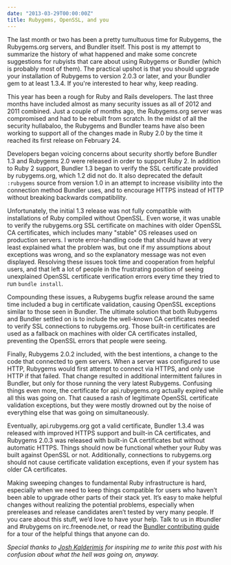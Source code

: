 ```yaml
---
date: "2013-03-29T00:00:00Z"
title: Rubygems, OpenSSL, and you
---
```

The last month or two has been a pretty tumultuous time for Rubygems, the Rubygems.org servers, and Bundler itself. This post is my attempt to summarize the history of what happened and make some concrete suggestions for rubyists that care about using Rubygems or Bundler (which is probably most of them). The practical upshot is that you should upgrade your installation of Rubygems to version 2.0.3 or later, and your Bundler gem to at least 1.3.4. If you're interested to hear why, keep reading.

This year has been a rough for Ruby and Rails developers. The last three months have included almost as many security issues as all of 2012 and 2011 combined. Just a couple of months ago, the Rubygems.org server was compromised and had to be rebuilt from scratch. In the midst of all the security hullabaloo, the Rubygems and Bundler teams have also been working to support all of the changes made in Ruby 2.0 by the time it reached its first release on February 24.

Developers began voicing concerns about security shortly before Bundler 1.3 and Rubygems 2.0 were released in order to support Ruby 2. In addition to Ruby 2 support, Bundler 1.3 began to verify the SSL certificate provided by rubygems.org, which 1.2 did not do. It also deprecated the default `:rubygems` source from version 1.0 in an attempt to increase visibility into the connection method Bundler uses, and to encourage HTTPS instead of HTTP without breaking backwards compatibility.

Unfortunately, the initial 1.3 release was not fully compatible with installations of Ruby compiled without OpenSSL. Even worse, it was unable to verify the rubygems.org SSL certificate on machines with older OpenSSL CA certificates, which includes many "stable" OS releases used on production servers. I wrote error-handling code that should have at very least explained what the problem was, but one if my assumptions about exceptions was wrong, and so the explanatory message was not even displayed. Resolving these issues took time and cooperation from helpful users, and that left a lot of people in the frustrating position of seeing unexplained OpenSSL certificate verification errors every time they tried to run `bundle install`.

Compounding these issues, a Rubygems bugfix release around the same time included a bug in certificate validation, causing OpenSSL exceptions similar to those seen in Bundler. The ultimate solution that both Rubygems and Bundler settled on is to include the well-known CA certificates needed to verify SSL connections to rubygems.org. Those built-in certificates are used as a fallback on machines with older CA certificates installed, preventing the OpenSSL errors that people were seeing.

Finally, Rubygems 2.0.2 included, with the best intentions, a change to the code that connected to gem servers. When a server was configured to use HTTP, Rubygems would first attempt to connect via HTTPS, and only use HTTP if that failed. That change resulted in additional intermittent failures in Bundler, but only for those running the very latest Rubygems. Confusing things even more, the certificate for api.rubygems.org actually expired while all this was going on. That caused a rash of legitimate OpenSSL certificate validation exceptions, but they were mostly drowned out by the noise of everything else that was going on simultaneously.

Eventually, api.rubygems.org got a valid certificate, Bundler 1.3.4 was released with improved HTTPS support and built-in CA certificates, and Rubygems 2.0.3 was released with built-in CA certificates but without automatic HTTPS. Things should now be functional whether your Ruby was built against OpenSSL or not. Additionally, connections to rubygems.org should not cause certificate validation exceptions, even if your system has older CA certificates.

Making sweeping changes to fundamental Ruby infrastructure is hard, especially when we need to keep things compatible for users who haven’t been able to upgrade other parts of their stack yet. It’s easy to make helpful changes without realizing the potential problems, especially when prereleases and release candidates aren’t tested by very many people. If you care about this stuff, we’d love to have your help. Talk to us in #bundler and #rubygems on irc.freenode.net, or read the [Bundler contributing guide](https://github.com/carlhuda/bundler/blob/master/CONTRIBUTE.md) for a tour of the helpful things that anyone can do.

<i>Special thanks to [Josh Kalderimis](http://twitter.com/j2h) for inspiring me to write this post with his confusion about what the hell was going on, anyway.</i>